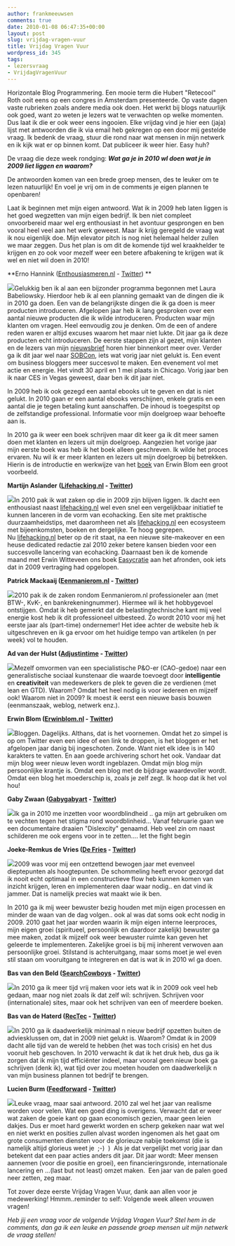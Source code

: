 ```yaml
---
author: frankmeeuwsen
comments: true
date: 2010-01-08 06:47:35+00:00
layout: post
slug: vrijdag-vragen-vuur
title: Vrijdag Vragen Vuur
wordpress_id: 345
tags:
- lezersvraag
- VrijdagVragenVuur
---
```


Horizontale Blog Programmering. Een mooie term die Hubert "Retecool" Roth ooit eens op een congres in Amsterdam presenteerde. Op vaste dagen vaste rubrieken zoals andere media ook doen. Het werkt bij blogs natuurlijk ook goed, want zo weten je lezers wat te verwachten op welke momenten. Dus laat ik die er ook weer eens ingooien. Elke vrijdag vind je hier een (jaja) lijst met antwoorden die ik via email heb gekregen op een door mij gestelde vraag. Ik bedenk de vraag, stuur die rond naar wat mensen in mijn netwerk en ik kijk wat er op binnen komt. Dat publiceer ik weer hier. Easy huh?

De vraag die deze week rondging: _**Wat ga je in 2010 wl doen wat je in 2009 liet liggen en waarom?**_

De antwoorden komen van een brede groep mensen, des te leuker om te lezen natuurlijk! En voel je vrij om in de comments je eigen plannen te openbaren!

<!-- more -->

Laat ik beginnen met mijn eigen antwoord. Wat ik in 2009 heb laten liggen is het goed wegzetten van mijn eigen bedrijf. Ik ben niet compleet onvoorbereid maar wel erg enthousiast in het avontuur gesprongen en ben vooral heel veel aan het werk geweest. Maar ik krijg geregeld de vraag wat ik nou eigenlijk doe. Mijn elevator pitch is nog niet helemaal helder zullen we maar zeggen. Dus het plan is om dit de komende tijd wel kraakhelder te krijgen en zo ook voor mezelf weer een betere afbakening te krijgen wat ik wel en niet wil doen in 2010!

**Erno Hannink ([Enthousiasmeren.nl](http://www.Enthousiasmeren.nl) - [Twitter](http://www.twitter.com/ernohannink))
**

[![](http://a1.twimg.com/profile_images/29351162/erno_jas_txt_130_169_bigger.jpg)](http://a1.twimg.com/profile_images/29351162/erno_jas_txt_130_169_bigger.jpg)Gelukkig ben ik al aan een bijzonder programma begonnen met Laura Babeliowsky. Hierdoor heb ik al een planning gemaakt van de dingen die ik in 2010 ga doen. Een van de belangrijkste dingen die ik ga doen is meer producten introduceren. Afgelopen jaar heb ik lang gesproken over een aantal nieuwe producten die ik wilde introduceren. Producten waar mijn klanten om vragen. Heel eenvoudig zou je denken. Om de een of andere reden waren er altijd excuses waarom het maar niet lukte. Dit jaar ga ik deze producten echt introduceren. De eerste stappen zijn al gezet, mijn klanten en de lezers van mijn [nieuwsbrief](http://www.ernohannink.nl/nieuwsbrief/) horen hier binnenkort meer over. Verder ga ik dit jaar wel naar [SOBCon](http://www.sobevent.com), iets wat vorig jaar niet gelukt is. Een event om business bloggers meer succesvol te maken. Een evenement vol met actie en energie. Het vindt 30 april en 1 mei plaats in Chicago. Vorig jaar ben ik naar CES in Vegas geweest, daar ben ik dit jaar niet.

In 2009 heb ik ook gezegd een aantal ebooks uit te geven en dat is niet gelukt. In 2010 gaan er een aantal ebooks verschijnen, enkele gratis en een aantal die je tegen betaling kunt aanschaffen. De inhoud is toegespitst op de zelfstandige professional. Informatie voor mijn doelgroep waar behoefte aan is.

In 2010 ga ik weer een boek schrijven maar dit keer ga ik dit meer samen doen met klanten en lezers uit mijn doelgroep. Aangezien het vorige jaar mijn eerste boek was heb ik het boek alleen geschreven. Ik wilde het proces ervaren. Nu wil ik er meer klanten en lezers uit mijn doelgroep bij betrekken. Hierin is de introductie en werkwijze van het [boek](http://www.handboekcommunities.nl) van Erwin Blom een groot voorbeeld.

**Martijn Aslander** **([Lifehacking.nl](http://www.Lifehacking.nl) - [Twitter](http://www.twitter.com/resourcerer))**

[![](http://a1.twimg.com/profile_images/60450404/15335afc861db417f661d9f0ca15c30d_bigger.png)](http://a1.twimg.com/profile_images/60450404/15335afc861db417f661d9f0ca15c30d_bigger.png)In 2010 pak ik wat zaken op die in 2009 zijn blijven liggen. Ik dacht een enthousiast naast [lifehacking.nl](http://lifehacking.nl/) wel even snel een vergelijkbaar initiatief te kunnen lanceren in de vorm van ecohacking. Een site met praktische duurzaamheidstips, met daaromheen net als [lifehacking.nl](http://lifehacking.nl/) een ecosysteem met bijeenkomsten, boeken en dergelijke. Te hoog gegrepen. Nu [lifehacking.nl](http://lifehacking.nl/) beter op de rit staat, na een nieuwe site-makeover en een heuse dedicated redactie zal 2010 zeker betere kansen bieden voor een succesvolle lancering van ecohacking. Daarnaast ben ik de komende maand met Erwin Witteveen ons boek [Easycratie](http://tinyurl.com/y8s3wzw) aan het afronden, ook iets dat in 2009 vertraging had opgelopen.

**Patrick Mackaaij ([Eenmanierom.nl](http://www.Eenmanierom.nl) - [Twitter](http://www.twitter.com/mackaaij))**

[![](http://a1.twimg.com/profile_images/278898214/120_bigger.jpg)](http://a1.twimg.com/profile_images/278898214/120_bigger.jpg)2010 pak ik de zaken rondom Eenmanierom.nl professioneler aan (met BTW-, KvK-, en bankrekeningnummer). Hiermee wil ik het hobbygevoel ontstijgen. Omdat ik heb gemerkt dat de belastingtechnische kant mij veel energie kost heb ik dit professioneel uitbesteed. Zo wordt 2010 voor mij het eerste jaar als (part-time) ondernemer! Het idee achter de website heb ik uitgeschreven en ik ga ervoor om het huidige tempo van artikelen (n per week) vol te houden.

**Ad van der Hulst ([Adjustintime](http://www.adjustintime.nl) - [Twitter](http://twitter.com/AdvanderHulst))**

[![](http://a3.twimg.com/profile_images/397927439/Afbeelding_3_bigger.png)](http://a3.twimg.com/profile_images/397927439/Afbeelding_3_bigger.png)Mezelf omvormen van een specialistische P&O-er (CAO-gedoe) naar een generalistische sociaal kunstenaar die waarde toevoegt door **intelligentie** en **creativiteit** van medewerkers de plek te geven die ze verdienen (met lean en GTD). Waarom? Omdat het heel nodig is voor iedereen en mijzelf ook! Waarom niet in 2009? Ik moest ik eerst een nieuwe basis bouwen (eenmanszaak, weblog, netwerk enz.).

**Erwin Blom ([Erwinblom.nl](http://Erwinblom.nl) - [Twitter](http://www.twitter.com/erwblo))**

[![](http://a1.twimg.com/profile_images/200658518/Erwin_bigger.jpg)](http://a1.twimg.com/profile_images/200658518/Erwin_bigger.jpg)Bloggen. Dagelijks. Althans, dat is het voornemen. Omdat het zo simpel is op om Twitter even een idee of een link te droppen, is het bloggen er het afgelopen jaar danig bij ingeschoten. Zonde. Want niet elk idee is in 140 karakters te vatten. En aan goede archivering schort het ook. Vandaar dat mijn blog weer nieuw leven wordt ingeblazen. Omdat mijn blog mijn persoonlijke krantje is. Omdat een blog met de bijdrage waardevoller wordt. Omdat een blog het moederschip is, zoals je zelf zegt. Ik hoop dat ik het vol hou!

**Gaby Zwaan ([Gabygabyart](http://www.gabygabyart.com/) - [Twitter](http://www.twitter.com/gaby407))**

[![](http://a3.twimg.com/profile_images/557454693/GabyGabyArt_02_08_CRVDA_0927_bigger.jpg)](http://a3.twimg.com/profile_images/557454693/GabyGabyArt_02_08_CRVDA_0927_bigger.jpg)Ik ga in 2010 me inzetten voor woordblindheid .. ga mijn art gebruiken om te vechten tegen het stigma rond woordblinheid... Vanaf februarie gaan we een documentaire draaien "Dislexcity" genaamd. Heb veel zin om naast schilderen me ook ergens voor in te zetten.... let the fight begin

**Joeke-Remkus de Vries ([De Fries](http://www.de-fries.nl/) - [Twitter](http://www.twitter.com/defries))**

[![](http://a1.twimg.com/profile_images/603541780/me_bigger.jpg)](http://a1.twimg.com/profile_images/603541780/me_bigger.jpg)2009 was voor mij een ontzettend bewogen jaar met evenveel dieptepunten als hoogtepunten. De schommeling heeft ervoor gezorgd dat ik nooit echt optimaal in een constructieve flow heb kunnen komen van inzicht krijgen, leren en implementeren daar waar nodig.. en dat vind ik jammer. Dat is namelijk precies wat maakt wie ik ben.

In 2010 ga ik mij weer bewuster bezig houden met mijn eigen processen en minder de waan van de dag volgen.. ook al was dat soms ook echt nodig in 2009. 2010 gaat het jaar worden waarin ik mijn eigen interne leerproces, mijn eigen groei (spiritueel, persoonlijk en daardoor zakelijk) bewuster ga mee maken, zodat ik mijzelf ook weer bewuster ruimte kan geven het geleerde te implementeren. Zakelijke groei is bij mij inherent verwoven aan persoonlijke groei.
Stilstand is achteruitgang, maar soms moet je wel even stil staan om vooruitgang te integreren en dat is wat ik in 2010 wl ga doen.

**Bas van den Beld ([SearchCowboys](http://www.SearchCowboys.nl) - [Twitter](http://twitter.com/basvandenbeld))**

[![](http://a3.twimg.com/profile_images/74174813/bastekeninggroot_bigger.jpg)](http://a3.twimg.com/profile_images/74174813/bastekeninggroot_bigger.jpg)In 2010 ga ik meer tijd vrij maken voor iets wat ik in 2009 ook veel heb gedaan, maar nog niet zoals ik dat zelf wil: schrijven. Schrijven voor (internationale) sites, maar ook het schrijven van een of meerdere boeken.

**Bas van de Haterd ([RecTec](http://www.rectec.nl) - [Twitter](http://www.twitter.com/bvdhaterd))**

[![](http://a1.twimg.com/profile_images/614293444/profiel1_bigger.jpg)](http://a1.twimg.com/profile_images/614293444/profiel1_bigger.jpg)In 2010 ga ik daadwerkelijk minimaal n nieuw bedrijf opzetten buiten de adviesklussen om, dat in 2009 niet gelukt is. Waarom? Omdat ik in 2009 dacht alle tijd van de wereld te hebben (het was toch crisis) en het dus vooruit heb geschoven. In 2010 verwacht ik dat ik het druk heb, dus ga ik zorgen dat ik mijn tijd efficiënter indeel, maar vooral geen nieuw boek ga schrijven (denk ik), wat tijd over zou moeten houden om daadwerkelijk n van mijn business plannen tot bedrijf te brengen.

**Lucien Burm ([Feedforward](http://www.feedforward.com) - [Twitter](http://twitter.com/lucienburm))**

[![](http://a3.twimg.com/profile_images/427483309/avatar_punkmedia_20081020_twitter_bigger.jpg)](http://a3.twimg.com/profile_images/427483309/avatar_punkmedia_20081020_twitter_bigger.jpg)Leuke vraag, maar saai antwoord. 2010 zal wel het jaar van realisme worden voor velen. Wat een goed ding is overigens. Verwacht dat er weer wat zaken de goeie kant op gaan economisch gezien, maar geen leien dakjes. Dus er moet hard gewerkt worden en scherp gekeken naar wat wel en niet werkt en posities zullen alvast worden ingenomen als het gaat om grote consumenten diensten voor de glorieuze nabije toekomst (die is namelijk altijd glorieus weet je  ;-)  )  Als je dat vergelijkt met vorig jaar dan betekent dat een paar acties anders dit jaar. Dit jaar wordt: Meer mensen aannemen (voor die positie en groei), een financieringsronde, internationale lancering en ...(last but not least) omzet maken.  Een jaar van de palen goed neer zetten, zeg maar.

Tot zover deze eerste Vrijdag Vragen Vuur, dank aan allen voor je medewerking! Hmmm..reminder to self: Volgende week alleen vrouwen vragen!

_Heb jij een vraag voor de volgende Vrijdag Vragen Vuur? Stel hem in de comments, dan ga ik een leuke en passende groep mensen uit mijn netwerk de vraag stellen!_
